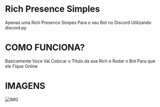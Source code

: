 # Rich Presence Simples
Apenas uma Rich Presence Simpes Para o seu Bot no Discord Utilizando discord.py

# COMO FUNCIONA?
Basicamente Voce Vai Colocar o Título da sua Rich e Rodar o Bot Para que ele Fique Online

# IMAGENS
![IMG](https://i.ibb.co/PvWWBCKt/IMG-20250203-WA0004.jpg)
